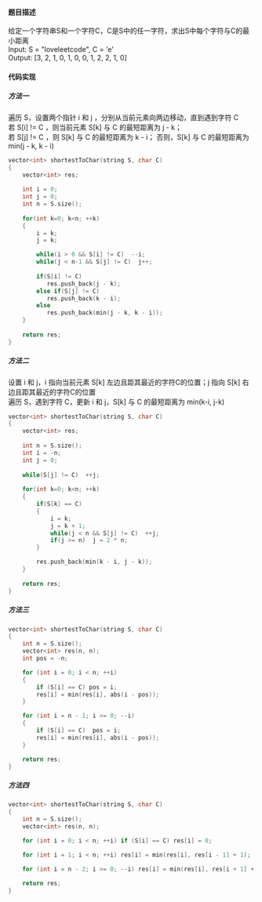 #### 题目描述
给定一个字符串S和一个字符C，C是S中的任一字符，求出S中每个字符与C的最小距离  
Input: S = "loveleetcode", C = 'e'  
Output: [3, 2, 1, 0, 1, 0, 0, 1, 2, 2, 1, 0]

#### 代码实现

##### 方法一

遍历 S，设置两个指针 i 和 j ，分别从当前元素向两边移动，直到遇到字符 C  
若 S[i] != C ，则当前元素 S[k] 与 C 的最短距离为 j - k；  
若 S[j] != C ，则 S[k] 与 C 的最短距离为 k - i；
否则，S[k] 与 C 的最短距离为 min(j - k, k - i)

```cpp
vector<int> shortestToChar(string S, char C) 
{
    vector<int> res;
    
    int i = 0;
    int j = 0;
    int n = S.size();
    
    for(int k=0; k<n; ++k)
    {
        i = k;
        j = k;

        while(i > 0 && S[i] != C)  --i;
        while(j < n-1 && S[j] != C)  j++;
        
        if(S[i] != C)  
           res.push_back(j - k);
        else if(S[j] != C)  
           res.push_back(k - i);
        else  
           res.push_back(min(j - k, k - i));
    }
    
    return res;
}
```

##### 方法二

设置 i 和 j，i 指向当前元素 S[k] 左边且距其最近的字符C的位置；j 指向 S[k] 右边且距其最近的字符C的位置  
遍历 S，遇到字符 C，更新 i 和 j，S[k] 与 C 的最短距离为 min(k-i, j-k)

```cpp
vector<int> shortestToChar(string S, char C) 
{
    vector<int> res;
    
    int n = S.size();
    int i = -n;
    int j = 0;
    
    while(S[j] != C)  ++j;
    
    for(int k=0; k<n; ++k)
    {
        if(S[k] == C)
        {
            i = k;
            j = k + 1;
            while(j < n && S[j] != C)  ++j;
            if(j >= n)  j = 2 * n;
        }

        res.push_back(min(k - i, j - k));
    }
    
    return res;
}
```

##### 方法三

```cpp
vector<int> shortestToChar(string S, char C) 
{
    int n = S.size();
    vector<int> res(n, n);
    int pos = -n;

    for (int i = 0; i < n; ++i) 
    {
        if (S[i] == C) pos = i;
        res[i] = min(res[i], abs(i - pos));
    }

    for (int i = n - 1; i >= 0; --i) 
    {
        if (S[i] == C)  pos = i;
        res[i] = min(res[i], abs(i - pos));
    }

    return res;
}
```

##### 方法四

```cpp
vector<int> shortestToChar(string S, char C) 
{
    int n = S.size();
    vector<int> res(n, n);

    for (int i = 0; i < n; ++i) if (S[i] == C) res[i] = 0;

    for (int i = 1; i < n; ++i) res[i] = min(res[i], res[i - 1] + 1);

    for (int i = n - 2; i >= 0; --i) res[i] = min(res[i], res[i + 1] + 1);
    
    return res;
}
```